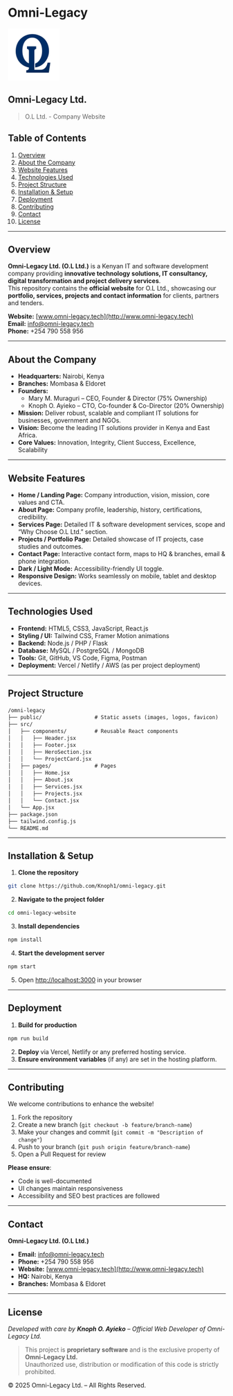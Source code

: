 # Omni-Legacy  
<img src="public/logo.png" alt="O.L Ltd. Logo" width="120"/>

## Omni-Legacy Ltd.
> O.L Ltd. - Company Website

## Table of Contents
1. [Overview](#overview)
2. [About the Company](#about-the-company)
3. [Website Features](#website-features)
4. [Technologies Used](#technologies-used)
5. [Project Structure](#project-structure)
6. [Installation & Setup](#installation--setup)
7. [Deployment](#deployment)
8. [Contributing](#contributing)
9. [Contact](#contact)
10. [License](#license)

---

## Overview
**Omni-Legacy Ltd. (O.L Ltd.)** is a Kenyan IT and software development company providing **innovative technology solutions, IT consultancy, digital transformation and project delivery services**.  
This repository contains the **official website** for O.L Ltd., showcasing our **portfolio, services, projects and contact information** for clients, partners and tenders.

**Website:** [www.omni-legacy.tech](http://www.omni-legacy.tech)  
**Email:** [info@omni-legacy.tech](mailto:info@omni-legacy.tech)  
**Phone:** +254 790 558 956  

---

## About the Company
- **Headquarters:** Nairobi, Kenya  
- **Branches:** Mombasa & Eldoret  
- **Founders:**  
  - Mary M. Muraguri – CEO, Founder & Director (75% Ownership)  
  - Knoph O. Ayieko – CTO, Co-founder & Co-Director (20% Ownership)  
- **Mission:** Deliver robust, scalable and compliant IT solutions for businesses, government and NGOs.  
- **Vision:** Become the leading IT solutions provider in Kenya and East Africa.  
- **Core Values:** Innovation, Integrity, Client Success, Excellence, Scalability  

---

## Website Features
- **Home / Landing Page:** Company introduction, vision, mission, core values and CTA.  
- **About Page:** Company profile, leadership, history, certifications, credibility.  
- **Services Page:** Detailed IT & software development services, scope and “Why Choose O.L Ltd.” section.  
- **Projects / Portfolio Page:** Detailed showcase of IT projects, case studies and outcomes.  
- **Contact Page:** Interactive contact form, maps to HQ & branches, email & phone integration.  
- **Dark / Light Mode:** Accessibility-friendly UI toggle.  
- **Responsive Design:** Works seamlessly on mobile, tablet and desktop devices.  

---

## Technologies Used
- **Frontend:** HTML5, CSS3, JavaScript, React.js  
- **Styling / UI:** Tailwind CSS, Framer Motion animations  
- **Backend:** Node.js / PHP / Flask  
- **Database:** MySQL / PostgreSQL / MongoDB  
- **Tools:** Git, GitHub, VS Code, Figma, Postman  
- **Deployment:** Vercel / Netlify / AWS (as per project deployment)  

---

## Project Structure
```
/omni-legacy
├── public/                 # Static assets (images, logos, favicon)
├── src/
│   ├── components/         # Reusable React components
│   │   ├── Header.jsx
│   │   ├── Footer.jsx
│   │   ├── HeroSection.jsx
│   │   └── ProjectCard.jsx
│   ├── pages/              # Pages
│   │   ├── Home.jsx
│   │   ├── About.jsx
│   │   ├── Services.jsx
│   │   ├── Projects.jsx
│   │   └── Contact.jsx
│   └── App.jsx
├── package.json
├── tailwind.config.js
└── README.md
```

---

## Installation & Setup
1. **Clone the repository**
```bash
git clone https://github.com/Knoph1/omni-legacy.git
```
2. **Navigate to the project folder**
```bash
cd omni-legacy-website
```
3. **Install dependencies**
```bash
npm install
```
4. **Start the development server**
```bash
npm start
```
5. Open [http://localhost:3000](http://localhost:3000) in your browser  

---

## Deployment
1. **Build for production**
```bash
npm run build
```
2. **Deploy** via Vercel, Netlify or any preferred hosting service.  
3. **Ensure environment variables** (if any) are set in the hosting platform.  

---

## Contributing
We welcome contributions to enhance the website!  
1. Fork the repository  
2. Create a new branch (`git checkout -b feature/branch-name`)  
3. Make your changes and commit (`git commit -m "Description of change"`)  
4. Push to your branch (`git push origin feature/branch-name`)  
5. Open a Pull Request for review  

**Please ensure**:  
- Code is well-documented  
- UI changes maintain responsiveness  
- Accessibility and SEO best practices are followed  

---

## Contact
**Omni-Legacy Ltd. (O.L Ltd.)**  
- **Email:** [info@omni-legacy.tech](mailto:info@omni-legacy.tech)  
- **Phone:** +254 790 558 956  
- **Website:** [www.omni-legacy.tech](http://www.omni-legacy.tech)  
- **HQ:** Nairobi, Kenya  
- **Branches:** Mombasa & Eldoret  

---

## License  
*Developed with care by **Knoph O. Ayieko** – Official Web Developer of Omni-Legacy Ltd.*  
> This project is **proprietary software** and is the exclusive property of **Omni-Legacy Ltd.**  
Unauthorized use, distribution or modification of this code is strictly prohibited.

© 2025 Omni-Legacy Ltd. – All Rights Reserved.
